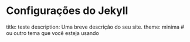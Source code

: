 # Configurações do Jekyll
title: teste
description: Uma breve descrição do seu site.
theme: minima # ou outro tema que você esteja usando
